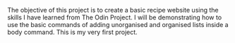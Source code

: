 The objective of this project is to create a basic recipe website using the skills I have learned from The Odin Project. I will be demonstrating how to use the basic commands of adding unorganised and organised lists inside a body command. This is my very first project.